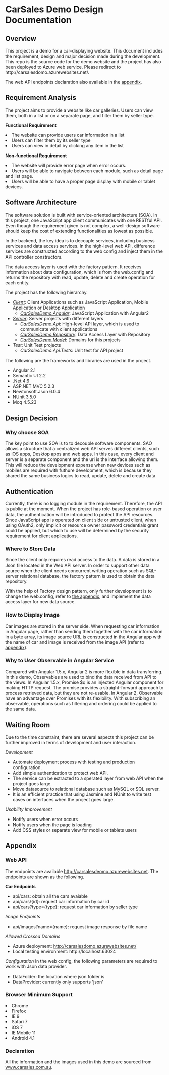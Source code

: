 # CarSales Demo Design Documentation
## Overview
<p>This project is a demo for a car-displaying website. This document includes the requirement, design and major decision made during the development. This repo is the source code for the demo website and the project has also been deployed to Azure web service. Please redirect to <a>http://carsalesdomo.azurewebsites.net/</a>.</p> The web API endpoints declaration also available in the <a href='#appendix'>appendix</a>.

## Requirement Analysis
The project aims to provide a website like car galleries. Users can view them, both in a list or on a separate page, and filter them by seller type.

<strong>Functional Requirement</strong>
<li>The website can provide users car information in a list</li>
<li>Users can filter them by its seller type</li>
<li>Users can view in detail by clicking any item in the list</li>

<strong>Non-functional Requirement</strong>
<li>The website will provide error page when error occurs.</li>
<li>Users will be able to navigate between each module, such as detail page and list page.</li>
<li>Users will be able to have a proper page display with mobile or tablet devices.</li>

## Software Architecture
The software solution is built with service-oriented architecture (SOA). In this project, one JavaScript app client communicates with one RESTful API. Even though the requirement given is not complex, a well-design software should keep the cost of extending functionalities as lowest as possible.

In the backend, the key idea is to decouple services, including business services and data access services. In the high-level web API, difference services are constructed according to the web config and inject them in the API controller constructors.

The data access layer is used with the factory pattern. It receives information about data configuration, which is from the web.config and returns the repository with read, update, delete and create operation for each entity.

The project has the following hierarchy.
- <i><u>Client</u></i>: Client Applications such as JavaScript Application, Mobile Application or Desktop Application
  - <i><u>CarSalesDemo.Angular</u></i>: JavaScript Application with Angular2
- <i><u>Server</u></i>: Server projects with different layers
  - <i><u>CarSalesDemo.Api</u></i>: High-level API layer, which is used to communicate with client applications
  - <i><u>CarSalesDemo.Repository</u></i>: Data Access Layer with Repository
  - <i><u>CarSalesDemo.Model</u></i>: Domains for this projects
- <i>Test</i>: Unit Test projects
  - <i>CarSalesDemo.Api.Tests</i>: Unit test for API project
  
The following are the frameworks and libraries are used in the project.
- Angular 2.1
- Semantic UI 2.2
- .Net 4.6
- ASP.NET MVC 5.2.3
- Newtonsoft.Json 6.0.4
- NUnit 3.5.0
- Moq 4.5.23

## Design Decision
### Why choose SOA
The key point to use SOA is to to decouple software components. SAO allows a structure that a centralized web API serves different clients, such as iOS apps, Desktop apps and web apps. In this case, every client and server is a separate component and the uri is the interface allowing them. This will reduce the development expense when new devices such as mobiles are required with futhure development, which is because they shared the same business logics to read, update, delete and create data.

## Authentication
Currently, there is no logging module in the requirement. Therefore, the API is public at the moment. When the project has role-based operation or user data, the authentication will be introduced to protect the API resources. Since JavaScript app is operated on client side or untrusted client, when using OAuth2, only implicit or resource owner password credentials grant could be applied, but which to use will be determined by the security requirement for client applications.

### Where to Store Data
Since the client only requires read access to the data. A data is stored in a Json file located in the Web API server. In order to support other data source when the client needs concurrent writing operation such as SQL-server relational database, the factory pattern is used to obtain the data repository.

With the help of Factory design pattern, only further development is to change the web.config, refer to <a href='#appendix'>the appendix</a>, and implement the data access layer for new data source.

### How to Display Image
Car images are stored in the server side. When requesting car information in Angular page, rather than sending them together with the car information in a byte array, its image source URL is constructed in the Angular app with the name of car and image is received from the image API (refer to <a href='#appendix'>appendix</a>).

### Why to User Observable in Angular Service
Compared with Angular 1.5.x, Angular 2 is more flexible in data transferring. In this demo, Observables are used to bind the data received from API to the views. In Angular 1.5.x, Promise $q is an injected Angular component for making HTTP request. The promise provides a straight-forward approach to process retrieved data, but they are not re-usable. In Angular 2, Observable have an advantage over Promises with its flexibility. With subscribing an observable, operations such as filtering and ordering could be applied to the same data.

## Waiting Room
Due to the time constraint, there are several aspects this project can be further improved in terms of development and user interaction.

<i>Development</i>
- Automate deployment process with testing and production configuration.
- Add simple authentication to protect web API.
- The service can be extracted to a sperated layer from web API when the project goes large.
- Move datasource to relational database such as MySQL or SQL server.
- It is an efficient practice that using Jasmine and NUnit to write test cases on interfaces when the project goes large.

<i>Usability Improvement</i>
- Notify users when error occurs
- Notify users when the page is loading
- Add CSS styles or separate view for mobile or tablets users

## <span id='appendix'>Appendix</span>
### Web API
The endpoints are available http://carsalesdeomo.azurewebsites.net. The endpoints are shown as the following.

<strong>Car Endpoints</strong>
- api/cars: obtain all the cars avaiable
- api/cars/{id}: request car information by car id
- api/cars?type={type}: request car information by seller type

<i>Image Endpoints</i>
- api/images?name={name}: request image response by file name

<i>Allowed Crossed Domains</i>
- Azure deployment: http://carsalesdomo.azurewebsites.net/ 
- Local testing environment: http://localhost:63024

<i>Configuration</i>
In the web config, the following parameters are required to work with Json data provider.
- DataFolder: the location where json folder is
- DataProvider: currently only supports 'json'

### Browser Minimum Support
<li>Chrome</li>
<li>Firefox</li>
<li>IE 9</li>
<li>Safari 7</li>
<li>iOS 7</li>
<li>IE Mobile 11</li>
<li>Android 4.1</li>

### Declaration
All the information and the images used in this demo are sourced from <a>www.carsales.com.au</a>.
